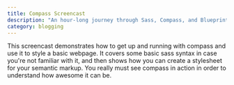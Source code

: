 ```yaml
---
title: Compass Screencast
description: "An hour-long journey through Sass, Compass, and Blueprint."
category: blogging
---
```

This screencast demonstrates how to get up and running with compass and use it to style a basic webpage. It covers some basic sass syntax in case you're not familiar with it, and then shows how you can create a stylesheet for your semantic markup. You really must see compass in action in order to understand how awesome it can be.

<object width="700" height="394"><param name="allowfullscreen" value="true" /><param name="allowscriptaccess" value="always" /><param name="movie" value="http://vimeo.com/moogaloop.swf?clip_id=4335944&amp;server=vimeo.com&amp;show_title=1&amp;show_byline=0&amp;show_portrait=0&amp;color=00ADEF&amp;fullscreen=1" /><embed src="http://vimeo.com/moogaloop.swf?clip_id=4335944&amp;server=vimeo.com&amp;show_title=1&amp;show_byline=0&amp;show_portrait=0&amp;color=00ADEF&amp;fullscreen=1" type="application/x-shockwave-flash" allowfullscreen="true" allowscriptaccess="always" width="700" height="394"></embed></object>

